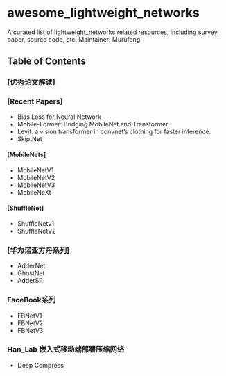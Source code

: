 # awesome_lightweight_networks
A curated list of lightweight_networks related resources, including survey, paper, source code, etc.
Maintainer: Murufeng

## Table of Contents

### [优秀论文解读]
### [Recent Papers]
- Bias Loss for Neural Network
- Mobile-Former: Bridging MobileNet and Transformer
- Levit: a vision transformer in convnet’s clothing for faster inference.
- SkiptNet

#### [MobileNets]
- MobileNetV1
- MobileNetV2
- MobileNetV3
- MobileNeXt

#### [ShuffleNet]
- ShuffleNetv1
- ShuffleNetV2

### [华为诺亚方舟系列]
- AdderNet
- GhostNet
- AdderSR

### FaceBook系列
- FBNetV1
- FBNetV2
- FBNetV3

### Han_Lab 嵌入式移动端部署压缩网络
- Deep Compress

